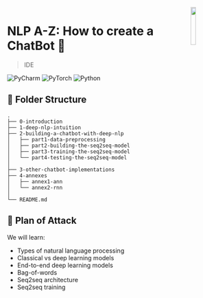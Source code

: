<img src="https://cdn.svgporn.com/logos/pytorch.svg" align="right" width="15%"/>

# NLP A-Z: How to create a ChatBot 🤖

> IDE

![PyCharm](https://img.shields.io/badge/PyCharm-2019.3%20(Professional%20Edition)-brightgreen)
![PyTorch](https://img.shields.io/badge/PyTorch-1.3.1-red)
![Python](https://img.shields.io/badge/Python-3.7.5-blue)

## 📂 Folder Structure

    .
    ├── 0-introduction
    ├── 1-deep-nlp-intuition
    ├── 2-building-a-chatbot-with-deep-nlp
    │   ├── part1-data-preprocessing
    │   ├── part2-building-the-seq2seq-model
    │   ├── part3-training-the-seq2seq-model
    │   └── part4-testing-the-seq2seq-model
    │
    ├── 3-other-chatbot-implementations
    ├── 4-annexes
    │   ├── annex1-ann
    │   └── annex2-rnn
    │
    └── README.md

## 🦾 Plan of Attack

We will learn:

- Types of natural language processing
- Classical vs deep learning models
- End-to-end deep learning models
- Bag-of-words
- Seq2seq architecture
- Seq2seq training
